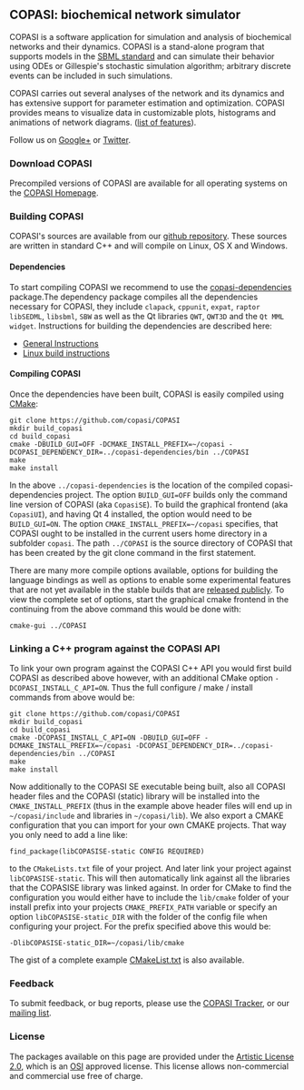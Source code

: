 ## COPASI: biochemical network simulator

COPASI is a software application for simulation and analysis of biochemical 
networks and their dynamics. COPASI is a stand-alone program that supports 
models in the [SBML standard](http://www.sbml.org/) and can simulate their 
behavior using ODEs or Gillespie's stochastic simulation algorithm; arbitrary 
discrete events can be included in such simulations.

COPASI carries out several analyses of the network and its dynamics and has 
extensive support for parameter estimation and optimization. COPASI provides 
means to visualize data in customizable plots, histograms and animations of 
network diagrams. 
([list of features](http://copasi.org/Support/Features/)). 

Follow us on [Google+](https://plus.google.com/103737270060170895963) or 
[Twitter](https://twitter.com/COPASI_software). 

### Download COPASI
Precompiled versions of COPASI are available for all operating systems on the 
[COPASI Homepage](http://copasi.org/Download/).

### Building COPASI
COPASI's sources are available from our [github repository](https://github.com/copasi/COPASI). 
These sources are written in standard C++ and will compile on Linux, OS X and Windows. 

#### Dependencies
To start compiling COPASI we recommend to use the [copasi-dependencies](https://github.com/copasi/copasi-dependencies) package.The dependency package compiles all the dependencies 
necessary for COPASI, they include `clapack`, `cppunit`, `expat`, `raptor` 
`libSEDML`, `libsbml`, `SBW` as well as the Qt libraries `QWT`, `QWT3D` and 
the `Qt MML widget`. Instructions for building the dependencies are described 
here: 

* [General Instructions](https://github.com/copasi/copasi-dependencies/blob/master/readme.md)  
* [Linux build instructions](https://github.com/copasi/copasi-dependencies/blob/master/readme_linux.md)

#### Compiling COPASI
Once the dependencies have been built, COPASI is easily compiled using 
[CMake](http://www.cmake.org):

	git clone https://github.com/copasi/COPASI
	mkdir build_copasi
	cd build_copasi
	cmake -DBUILD_GUI=OFF -DCMAKE_INSTALL_PREFIX=~/copasi -DCOPASI_DEPENDENCY_DIR=../copasi-dependencies/bin ../COPASI
	make
	make install 

In the above `../copasi-dependencies` is the location of the compiled 
copasi-dependencies project. The option `BUILD_GUI=OFF` builds only the 
command line version of COPASI (aka `CopasiSE`). To build the graphical 
frontend (aka `CopasiUI`), and having Qt 4 installed, the option would 
need to be `BUILD_GUI=ON`. The option `CMAKE_INSTALL_PREFIX=~/copasi`
 specifies, that COPASI ought to be installed in the current users home 
directory in a subfolder `copasi`. The path `../COPASI` is the source directory of COPASI that has been created by the git clone command in the first statement.  

There are many more compile options available, options for building the 
language bindings as well as options to enable some experimental features that
are not yet available in the stable builds that are [released publicly](http://copasi.org/Download/). To view the complete set of options, start the 
graphical cmake frontend in the continuing from the above command this would
be done with:

	cmake-gui ../COPASI

### Linking a C++ program against the COPASI API
To link your own program against the COPASI C++ API you would first build COPASI as described above however, with an additional CMake option `-DCOPASI_INSTALL_C_API=ON`. Thus the full configure / make / install commands from above would be: 


	git clone https://github.com/copasi/COPASI
	mkdir build_copasi
	cd build_copasi
	cmake -DCOPASI_INSTALL_C_API=ON -DBUILD_GUI=OFF -DCMAKE_INSTALL_PREFIX=~/copasi -DCOPASI_DEPENDENCY_DIR=../copasi-dependencies/bin ../COPASI
	make
	make install 

Now additionally to the COPASI SE executable being built, also all COPASI header files and the COPASI (static) library will be installed into the `CMAKE_INSTALL_PREFIX` (thus in the example above header files will end up in `~/copasi/include` and libraries in `~/copasi/lib`). We also export a CMAKE configuration that you can import for your own CMAKE projects. That way you only need to add a line like: 

	find_package(libCOPASISE-static CONFIG REQUIRED)

to the `CMakeLists.txt` file of your project. And later link your project against `libCOPASISE-static`. This will then automatically link against all the libraries that the COPASISE library was linked against. In order for CMake to find the configuration you would either have to include the `lib/cmake` folder of your install prefix into your projects `CMAKE_PREFIX_PATH` variable or specify an option `libCOPASISE-static_DIR` with the folder of the config file when configuring your project. For the prefix specified above this would be: 

	-DlibCOPASISE-static_DIR=~/copasi/lib/cmake

The gist of a complete example [CMakeList.txt](https://gist.github.com/fbergmann/5eb625a23cb17eb8463b8a6365885fd1) is also available.   

### Feedback
To submit feedback, or bug reports, please use the [COPASI Tracker](http://www.copasi.org/tracker/), 
or our [mailing list](https://groups.google.com/forum/#!forum/copasi-user-forum). 

### License
The packages available on this page are provided under the 
[Artistic License 2.0](http://copasi.org/Download/License/), 
which is an [OSI](http://www.opensource.org/) approved license. This license 
allows non-commercial and commercial use free of charge.

